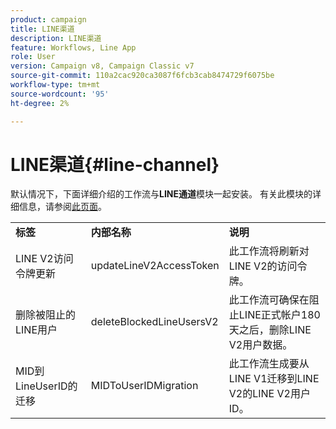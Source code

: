 ```yaml
---
product: campaign
title: LINE渠道
description: LINE渠道
feature: Workflows, Line App
role: User
version: Campaign v8, Campaign Classic v7
source-git-commit: 110a2cac920ca3087f6fcb3cab8474729f6075be
workflow-type: tm+mt
source-wordcount: '95'
ht-degree: 2%

---
```



# LINE渠道{#line-channel}

默认情况下，下面详细介绍的工作流与&#x200B;**LINE通道**&#x200B;模块一起安装。 有关此模块的详细信息，请参阅[此页面](../../v8/send/line/line.md)。

<table> 
 <tbody> 
  <tr> 
   <td> <strong>标签</strong><br /> </td> 
   <td> <strong>内部名称</strong><br /> </td> 
   <td> <strong>说明</strong><br /> </td> 
  </tr> 
  <tr> 
   <td> <span class="uicontrol">LINE V2访问令牌更新</span> <br /> </td> 
   <td> <span class="uicontrol">updateLineV2AccessToken</span> <br /> </td> 
   <td> 此工作流将刷新对LINE V2的访问令牌。<br /> </td> 
  </tr> 
  <tr> 
   <td> <span class="uicontrol">删除被阻止的LINE用户</span> <br /> </td> 
   <td> <span class="uicontrol">deleteBlockedLineUsersV2</span> <br /> </td> 
   <td> 此工作流可确保在阻止LINE正式帐户180天之后，删除LINE V2用户数据。<br /> </td> 
  </tr> 
  <tr> 
   <td> <span class="uicontrol">MID到LineUserID的迁移</span> <br /> </td> 
   <td> <span class="uicontrol">MIDToUserIDMigration</span> <br /> </td> 
   <td> 此工作流生成要从LINE V1迁移到LINE V2的LINE V2用户ID。<br /> </td> 
  </tr> 
 </tbody> 
</table>

